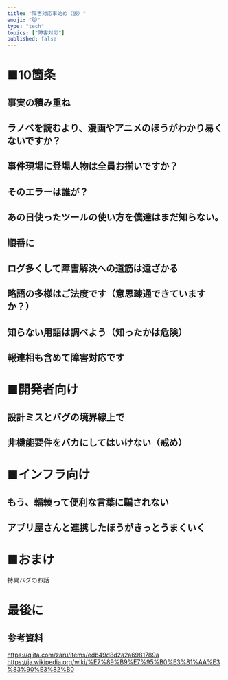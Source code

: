 ```yaml
---
title: "障害対応事始め（仮）"
emoji: "😺"
type: "tech"
topics: ["障害対応"]
published: false
---
```

# ■10箇条
## 事実の積み重ね
## ラノベを読むより、漫画やアニメのほうがわかり易くないですか？
## 事件現場に登場人物は全員お揃いですか？
## そのエラーは誰が？
## あの日使ったツールの使い方を僕達はまだ知らない。
## 順番に
## ログ多くして障害解決への道筋は遠ざかる
## 略語の多様はご法度です（意思疎通できていますか？）
## 知らない用語は調べよう（知ったかは危険）
## 報連相も含めて障害対応です

# ■開発者向け
## 設計ミスとバグの境界線上で
## 非機能要件をバカにしてはいけない（戒め）

# ■インフラ向け
## もう、輻輳って便利な言葉に騙されない
## アプリ屋さんと連携したほうがきっとうまくいく

# ■おまけ
特異バグのお話

# 最後に

## 参考資料

https://qiita.com/zaru/items/edb49d8d2a2a6981789a
https://ja.wikipedia.org/wiki/%E7%89%B9%E7%95%B0%E3%81%AA%E3%83%90%E3%82%B0